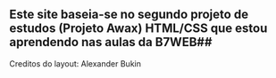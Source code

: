 ## Este site baseia-se no segundo projeto de estudos (Projeto Awax) HTML/CSS que estou aprendendo nas aulas da B7WEB##

Creditos do layout: Alexander Bukin